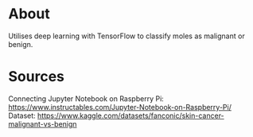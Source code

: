 # About
Utilises deep learning with TensorFlow to classify moles as malignant or benign.
# Sources
Connecting Jupyter Notebook on Raspberry Pi:
https://www.instructables.com/Jupyter-Notebook-on-Raspberry-Pi/
Dataset:
https://www.kaggle.com/datasets/fanconic/skin-cancer-malignant-vs-benign